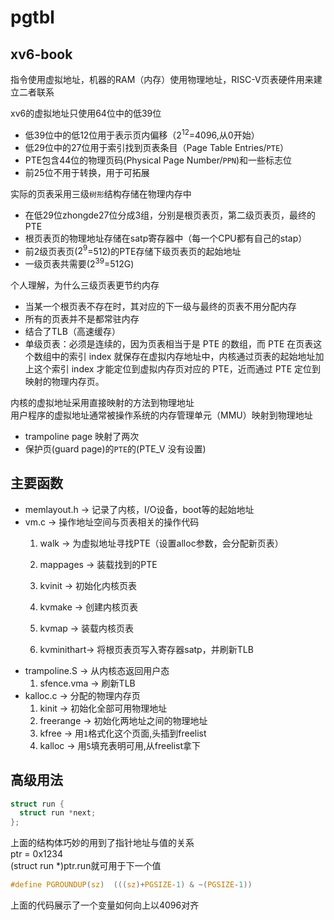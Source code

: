 # pgtbl

## xv6-book

指令使用虚拟地址，机器的RAM（内存）使用物理地址，RISC-V页表硬件用来建立二者联系

xv6的虚拟地址只使用64位中的低39位
- 低39位中的低12位用于表示页内偏移（$2^{12}$=4096,从0开始）
- 低29位中的27位用于索引找到页表条目（Page Table Entries/`PTE`）
- PTE包含44位的物理页码(Physical Page Number/`PPN`)和一些标志位
- 前25位不用于转换，用于可拓展

实际的页表采用三级`树形`结构存储在物理内存中
- 在低29位zhongde27位分成3组，分别是根页表页，第二级页表页，最终的PTE
- 根页表页的物理地址存储在satp寄存器中（每一个CPU都有自己的stap）
- 前2级页表页($2^{9}$=512)的PTE存储下级页表页的起始地址
- 一级页表共需要($2^{39}$=512G)

个人理解，为什么三级页表更节约内存
- 当某一个根页表不存在时，其对应的下一级与最终的页表不用分配内存
- 所有的页表并不是都常驻内存
- 结合了TLB（高速缓存）
- 单级页表：必须是连续的，因为页表相当于是 PTE 的数组，而 PTE 在页表这个数组中的索引 index 就保存在虚拟内存地址中，内核通过页表的起始地址加上这个索引 index 才能定位到虚拟内存页对应的 PTE，近而通过 PTE 定位到映射的物理内存页。

内核的虚拟地址采用直接映射的方法到物理地址\
用户程序的虚拟地址通常被操作系统的内存管理单元（MMU）映射到物理地址
- trampoline page 映射了两次
- 保护页(guard page)的`PTE`的(PTE_V 没有设置)

## 主要函数
- memlayout.h -> 记录了内核，I/O设备，boot等的起始地址
- vm.c        -> 操作地址空间与页表相关的操作代码
  1. walk       -> 为虚拟地址寻找PTE（设置alloc参数，会分配新页表）
  2. mappages   -> 装载找到的PTE
   
  3. kvinit     -> 初始化内核页表
  4. kvmake     -> 创建内核页表
  5. kvmap      -> 装载内核页表
  6. kvminithart-> 将根页表页写入寄存器satp，并刷新TLB
- trampoline.S -> 从内核态返回用户态
  1. sfence.vma ->  刷新TLB
- kalloc.c      -> 分配的物理内存页
  1. kinit      -> 初始化全部可用物理地址
  2. freerange  -> 初始化两地址之间的物理地址
  3. kfree      -> 用`1`格式化这个页面,头插到freelist
  4. kalloc     -> 用`5`填充表明可用,从freelist拿下

## 高级用法
```c
struct run {
  struct run *next;
};
```
上面的结构体巧妙的用到了指针地址与值的关系\
ptr = 0x1234\
(struct run *)ptr.run就可用于下一个值

```c
#define PGROUNDUP(sz)  (((sz)+PGSIZE-1) & ~(PGSIZE-1))
```
上面的代码展示了一个变量如何向上以4096对齐